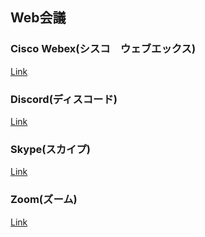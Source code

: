 ## Web会議

### Cisco Webex(シスコ　ウェブエックス)

[Link](https://www.webex.com/ja/video-conferencing.html)

### Discord(ディスコード)

[Link](https://discord.com/)

### Skype(スカイプ)

[Link](https://www.skype.com/ja/)

### Zoom(ズーム)

[Link](https://explore.zoom.us/ja/products/meetings/)
